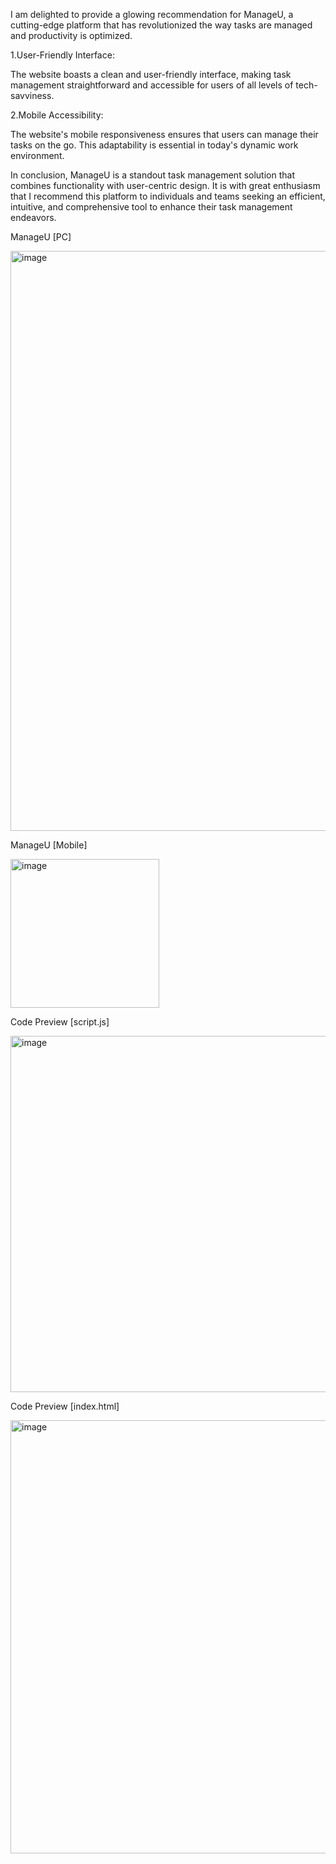I am delighted to provide a glowing recommendation for ManageU, a cutting-edge platform that has revolutionized the way tasks are managed and productivity is optimized.

1.User-Friendly Interface:

The website boasts a clean and user-friendly interface, making task management straightforward and accessible for users of all levels of tech-savviness.

2.Mobile Accessibility:

The website's mobile responsiveness ensures that users can manage their tasks on the go. This adaptability is essential in today's dynamic work environment.

In conclusion, ManageU is a standout task management solution that combines functionality with user-centric design. It is with great enthusiasm that I recommend this platform to individuals and teams seeking an efficient, intuitive, and comprehensive tool to enhance their task management endeavors.

ManageU [PC]

<img width="928" alt="image" src="https://github.com/298Ron/ManageU/assets/132360307/f82214e9-01c8-464f-bb0e-d31f31f55cb6">

ManageU [Mobile]

<img width="238" alt="image" src="https://github.com/298Ron/ManageU/assets/132360307/c7661527-0e7f-4bce-91c4-f6c064261471">

Code Preview [script.js]

<img width="570" alt="image" src="https://github.com/298Ron/ManageU/assets/132360307/b1f12045-4638-4624-99d4-9b49108a4692">

Code Preview [index.html]

<img width="693" alt="image" src="https://github.com/298Ron/ManageU/assets/132360307/3fafcac2-12a9-4bb2-a382-e2edec479d0d">


